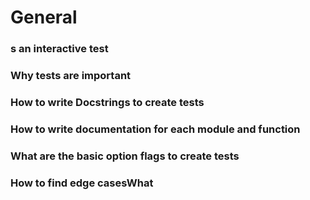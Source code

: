 # General

### s an interactive test
### Why tests are important
### How to write Docstrings to create tests
### How to write documentation for each module and function
### What are the basic option flags to create tests
### How to find edge casesWhat